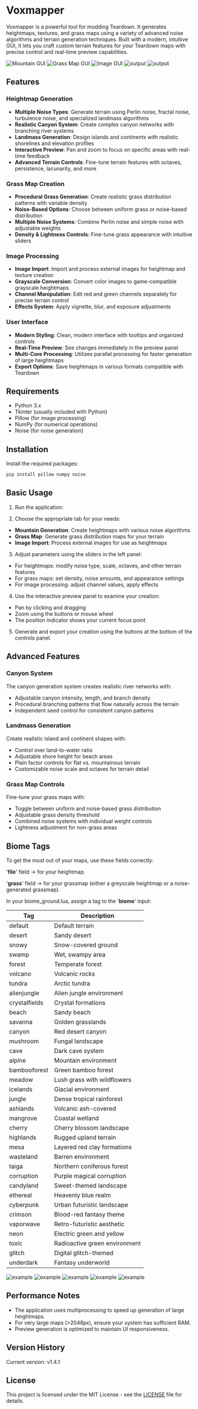 # Voxmapper

Voxmapper is a powerful tool for modding Teardown. It generates heightmaps, textures, and grass maps using a variety of advanced noise algorithms and terrain generation techniques.
Built with a modern, intuitive GUI, it lets you craft custom terrain features for your Teardown maps with precise control and real-time preview capabilities.

![Mountain GUI](https://cdn.nostrcheck.me/46025249f65d47dddb0f17d93eb8b0a32d97fe3189c6684bbd33136a0a7e0424/a681515b88684d0894d4a3ac673a7b314f63e43fa276752ba9cc3a6d43fd8a66.webp)
![Grass Map GUI](https://cdn.nostrcheck.me/46025249f65d47dddb0f17d93eb8b0a32d97fe3189c6684bbd33136a0a7e0424/2bc3839024297cd132aaa499c34e14b7e715a55a8ec8fda7ce07a3139c58c9af.webp)
![Image GUI](https://cdn.nostrcheck.me/46025249f65d47dddb0f17d93eb8b0a32d97fe3189c6684bbd33136a0a7e0424/4330f075240b10828159bdb24ac7a7e1d29da6f54822fddbf9274c065adac5ca.webp)
![output](https://cdn.nostrcheck.me/46025249f65d47dddb0f17d93eb8b0a32d97fe3189c6684bbd33136a0a7e0424/6c74d2920207b6e6fe8c132e5a4ea677df227bd965815ac3d5886f458718c7a5.webp)
![output](https://cdn.nostrcheck.me/46025249f65d47dddb0f17d93eb8b0a32d97fe3189c6684bbd33136a0a7e0424/1235a154e0c3ef80d52821b39ea3d86e3b677cdf291fee2f040457058989905a.webp)


## Features

### Heightmap Generation
- **Multiple Noise Types**: Generate terrain using Perlin noise, fractal noise, turbulence noise, and specialized landmass algorithms
- **Realistic Canyon System**: Create complex canyon networks with branching river systems
- **Landmass Generation**: Design islands and continents with realistic shorelines and elevation profiles
- **Interactive Preview**: Pan and zoom to focus on specific areas with real-time feedback
- **Advanced Terrain Controls**: Fine-tune terrain features with octaves, persistence, lacunarity, and more

### Grass Map Creation
- **Procedural Grass Generation**: Create realistic grass distribution patterns with variable density
- **Noise-Based Options**: Choose between uniform grass or noise-based distribution
- **Multiple Noise Systems**: Combine Perlin noise and simple noise with adjustable weights
- **Density & Lightness Controls**: Fine-tune grass appearance with intuitive sliders

### Image Processing
- **Image Import**: Import and process external images for heightmap and texture creation
- **Grayscale Conversion**: Convert color images to game-compatible grayscale heightmaps
- **Channel Manipulation**: Edit red and green channels separately for precise terrain control
- **Effects System**: Apply vignette, blur, and exposure adjustments

### User Interface
- **Modern Styling**: Clean, modern interface with tooltips and organized controls
- **Real-Time Preview**: See changes immediately in the preview panel
- **Multi-Core Processing**: Utilizes parallel processing for faster generation of large heightmaps
- **Export Options**: Save heightmaps in various formats compatible with Teardown


## Requirements

- Python 3.x
- Tkinter (usually included with Python)
- Pillow (for image processing)
- NumPy (for numerical operations)
- Noise (for noise generation)


## Installation

Install the required packages:
   ```bash
   pip install pillow numpy noise
   ```


## Basic Usage

1. Run the application:

2. Choose the appropriate tab for your needs:
- **Mountain Generation**: Create heightmaps with various noise algorithms
- **Grass Map**: Generate grass distribution maps for your terrain
- **Image Import**: Process external images for use as heightmaps

3. Adjust parameters using the sliders in the left panel:
- For heightmaps: modify noise type, scale, octaves, and other terrain features
- For grass maps: set density, noise amounts, and appearance settings
- For image processing: adjust channel values, apply effects

4. Use the interactive preview panel to examine your creation:
- Pan by clicking and dragging
- Zoom using the buttons or mouse wheel
- The position indicator shows your current focus point

5. Generate and export your creation using the buttons at the bottom of the controls panel.


## Advanced Features

### Canyon System
The canyon generation system creates realistic river networks with:
- Adjustable canyon intensity, length, and branch density
- Procedural branching patterns that flow naturally across the terrain
- Independent seed control for consistent canyon patterns

### Landmass Generation
Create realistic island and continent shapes with:
- Control over land-to-water ratio
- Adjustable shore height for beach areas
- Plain factor controls for flat vs. mountainous terrain
- Customizable noise scale and octaves for terrain detail

### Grass Map Controls
Fine-tune your grass maps with:
- Toggle between uniform and noise-based grass distribution
- Adjustable grass density threshold
- Combined noise systems with individual weight controls
- Lightness adjustment for non-grass areas


## Biome Tags

To get the most out of your maps, use these fields correctly:  

'**file**' field → for your heightmap.  

'**grass**' field → for your grassmap (either a greyscale heightmap or a noise-generated grassmap).  

In your biome_ground.lua, assign a tag to the '**biome**' input:  

| Tag          | Description                         |
|--------------|-------------------------------------|
| default      | Default terrain                     |
| desert       | Sandy desert                        |
| snowy        | Snow-covered ground                 |
| swamp        | Wet, swampy area                    |
| forest       | Temperate forest                    |
| volcano      | Volcanic rocks                      |
| tundra       | Arctic tundra                       |
| alienjungle | Alien jungle environment            |
| crystalfields| Crystal formations                  |
| beach        | Sandy beach                         |
| savanna      | Golden grasslands                   |
| canyon       | Red desert canyon                   |
| mushroom     | Fungal landscape                    |
| cave         | Dark cave system                    |
| alpine       | Mountain environment                |
| bambooforest | Green bamboo forest                 |
| meadow       | Lush grass with wildflowers         |
| icelands     | Glacial environment                 |
| jungle       | Dense tropical rainforest           |
| ashlands     | Volcanic ash-covered             |
| mangrove     | Coastal wetland                     |
| cherry       | Cherry blossom landscape            |
| highlands    | Rugged upland terrain               |
| mesa         | Layered red clay formations         |
| wasteland    | Barren environment                  |
| taiga        | Northern coniferous forest       |
| corruption   | Purple magical corruption           |
| candyland    | Sweet-themed landscape              |
| ethereal     | Heavenly blue realm                 |
| cyberpunk    | Urban futuristic landscape       |
| crimson      | Blood-red fantasy theme             |
| vaporwave    | Retro-futuristic aesthetic       |
| neon         | Electric green and yellow           |
| toxic        | Radioactive green environment       |
| glitch    | Digital glitch-themed               |
| underdark    | Fantasy underworld                  |


![example](https://cdn.nostrcheck.me/46025249f65d47dddb0f17d93eb8b0a32d97fe3189c6684bbd33136a0a7e0424/0e9fe22a53cc4f5059416fa5c67fbe967fe5ebbded59f545f28a511cda0b5a92.webp)
![example](https://cdn.nostrcheck.me/46025249f65d47dddb0f17d93eb8b0a32d97fe3189c6684bbd33136a0a7e0424/fc79ba0da9c5f0dad5f102e1216acef272848857982b13f79453c56164cfce16.webp)
![example](https://cdn.nostrcheck.me/46025249f65d47dddb0f17d93eb8b0a32d97fe3189c6684bbd33136a0a7e0424/db9ba265ca2c326442fdccfbfbe20b879c86973028ffed2c6f916708c77e67f0.webp)
![example](https://cdn.nostrcheck.me/46025249f65d47dddb0f17d93eb8b0a32d97fe3189c6684bbd33136a0a7e0424/2f5f696c954ea77e0c9d77be871a53e3afbade37c1d7188cff5127b622c39c7c.webp)
![example](https://cdn.nostrcheck.me/46025249f65d47dddb0f17d93eb8b0a32d97fe3189c6684bbd33136a0a7e0424/03d1827c9f4e7911647b5ccc52f052c3181f53d8b79c9559b3f8efbba5512df4.webp)


## Performance Notes

- The application uses multiprocessing to speed up generation of large heightmaps.
- For very large maps (>2048px), ensure your system has sufficient RAM.
- Preview generation is optimized to maintain UI responsiveness.

## Version History

Current version: v1.4.1

## License

This project is licensed under the MIT License - see the [LICENSE](LICENSE) file for details.

